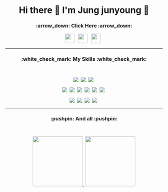 

<h1 align='center'>
  Hi there 👋 I'm Jung junyoung 🤣<br>
</h1>

<h3 align="center"> :arrow_down: Click Here  :arrow_down:</h3>
<p align='center'>
  
  <a href="https://9327144.tistory.com/">
<img src="https://img.shields.io/badge/Blog -green?style=flat-square&logo=simpleicons에서_아이콘이름&logoColor=white" height="30"/></a>&nbsp;&nbsp;
  
   <a href="https://github.com/jjy0918/Resume">
<img src="https://img.shields.io/badge/Resume -gray?style=flat-square&logo=simpleicons에서_아이콘이름&logoColor=white" height="30"/></a>&nbsp;&nbsp;

 <a href="https://github.com/jjy0918/Resume/blob/main/Portfolio.pdf">
<img src="https://img.shields.io/badge/Portfolio -blue?style=flat-square&logo=simpleicons에서_아이콘이름&logoColor=white" height="30"/></a>&nbsp;&nbsp;

</p>
<hr>

<h3 align="center">:white_check_mark: My Skills :white_check_mark:</h3>
<br>
<p align='center'>
  <img src="https://img.shields.io/badge/Java-ED8B00?style=for-the-badge&logo=java&logoColor=white" />&nbsp;
  <img src="https://img.shields.io/badge/C%23-239120?style=for-the-badge&logo=c-sharp&logoColor=white" />&nbsp;
  <img src="https://img.shields.io/badge/C%2B%2B-00599C?style=for-the-badge&logo=c%2B%2B&logoColor=white" />&nbsp;
</p>

<p align='center'>
  <img src="https://img.shields.io/badge/MySQL-00000F?style=for-the-badge&logo=mysql&logoColor=white"  />&nbsp;
  <img src="https://img.shields.io/badge/.NET-512BD4?style=for-the-badge&logo=dotnet&logoColor=white" />&nbsp;
  <img src="https://img.shields.io/badge/Vue.js-35495E?style=for-the-badge&logo=vuedotjs&logoColor=4FC08D" />&nbsp;
  <img src="https://img.shields.io/badge/Bootstrap-563D7C?style=for-the-badge&logo=bootstrap&logoColor=white" />&nbsp;
  <img src="https://img.shields.io/badge/Spring-6DB33F?style=for-the-badge&logo=spring&logoColor=white" />&nbsp;
  <img src="https://img.shields.io/badge/Unity-100000?style=for-the-badge&logo=unity&logoColor=white" />&nbsp;
</p>

<p align='center'>
  <img src="https://img.shields.io/badge/Windows-0078D6?style=for-the-badge&logo=windows&logoColor=white" />&nbsp;
   <img src="https://img.shields.io/badge/Linux-FCC624?style=for-the-badge&logo=linux&logoColor=black" />&nbsp;
   <img src="https://img.shields.io/badge/Visual_Studio-5C2D91?style=for-the-badge&logo=visual%20studio&logoColor=white" />&nbsp;
   <img src="https://img.shields.io/badge/Eclipse-2C2255?style=for-the-badge&logo=eclipse&logoColor=white" />&nbsp;
</p>

<hr>

 <h3 align="center"> :pushpin: And all :pushpin: </h3>
 <br>
<p align='center'>
<a href="https://solved.ac/profile/ju0918"><img src="http://mazassumnida.wtf/api/v2/generate_badge?boj=ju0918" height="160">&nbsp</a>
<a href="#"><img src="https://github-readme-stats.vercel.app/api/top-langs/?username=jjy0918&layout=compact" height="160"></a>
</p>
